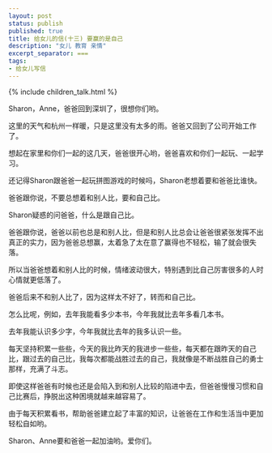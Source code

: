 ```yaml
---
layout: post
status: publish
published: true
title: 给女儿的信(十三) 要赢的是自己
description: "女儿 教育 亲情"
excerpt_separator: ===
tags:
- 给女儿写信
---
```


{% include children_talk.html %}

Sharon，Anne，爸爸回到深圳了，很想你们哟。

这里的天气和杭州一样暖，只是这里没有太多的雨。爸爸又回到了公司开始工作了。

想起在家里和你们一起的这几天，爸爸很开心哟，爸爸喜欢和你们一起玩、一起学习。

还记得Sharon跟爸爸一起玩拼图游戏的时候吗，Sharon老想着要和爸爸比谁快。

爸爸跟你说，不要总想着和别人比，要和自己比。

Sharon疑惑的问爸爸，什么是跟自己比。

爸爸跟你说，爸爸以前也总是和别人比，但是和别人比总会让爸爸很紧张发挥不出真正的实力，因为爸爸总想赢，太着急了太在意了赢得也不轻松，输了就会很失落。

所以当爸爸想着和别人比的时候，情绪波动很大，特别遇到比自己厉害很多的人时心情就更低落了。

爸爸后来不和别人比了，因为这样太不好了，转而和自己比。

怎么比呢，例如，去年我能看多少本书，今年我就比去年多看几本书。

去年我能认识多少字，今年我就比去年的我多认识一些。

每天坚持积累一些些，今天的我比昨天的我进步一些些，每天都在跟昨天的自己比，跟过去的自己比，我每次都能战胜过去的自己，我就像是不断战胜自己的勇士那样，充满了斗志。

即使这样爸爸有时候也还是会陷入到和别人比较的陷进中去，但爸爸慢慢习惯和自己比赛后，挣脱出这种困境就越来越容易了。

由于每天积累看书，帮助爸爸建立起了丰富的知识，让爸爸在工作和生活当中更加轻松自如哟。

Sharon、Anne要和爸爸一起加油哟。爱你们。



